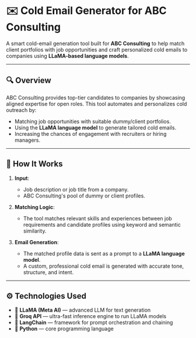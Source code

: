 # ✉️ Cold Email Generator for ABC Consulting

A smart cold-email generation tool built for **ABC Consulting** to help match client portfolios with job opportunities and craft personalized cold emails to companies using **LLaMA-based language models**.

---

## 🔍 Overview

ABC Consulting provides top-tier candidates to companies by showcasing aligned expertise for open roles. This tool automates and personalizes cold outreach by:

- Matching job opportunities with suitable dummy/client portfolios.
- Using the **LLaMA language model** to generate tailored cold emails.
- Increasing the chances of engagement with recruiters or hiring managers.

---

## 🧠 How It Works

1. **Input**:
   - Job description or job title from a company.
   - ABC Consulting's pool of dummy or client profiles.

2. **Matching Logic**:
   - The tool matches relevant skills and experiences between job requirements and candidate profiles using keyword and semantic similarity.

3. **Email Generation**:
   - The matched profile data is sent as a prompt to a **LLaMA language model**.
   - A custom, professional cold email is generated with accurate tone, structure, and intent.

---

## ⚙️ Technologies Used

- 🧠 **LLaMA (Meta AI)** — advanced LLM for text generation
- 🚀 **Groq API** — ultra-fast inference engine to run LLaMA models
- 🔗 **LangChain** — framework for prompt orchestration and chaining
- 🐍 **Python** — core programming language
